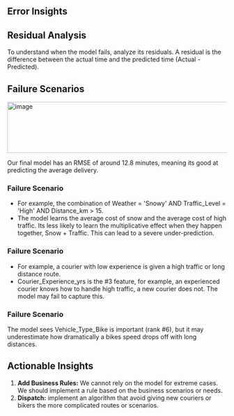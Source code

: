 ## Error Insights

## Residual Analysis
To understand when the model fails, analyze its residuals. A residual is the difference between the actual time and the predicted time (Actual - Predicted).

## Failure Scenarios

<img width="595" height="117" alt="image" src="https://github.com/user-attachments/assets/a3682cf9-3511-4483-b736-5b574cf68438" />

Our final model has an RMSE of around 12.8 minutes, meaning its good at predicting the average delivery. 

### Failure Scenario
* For example, the combination of Weather = 'Snowy' AND Traffic_Level = 'High' AND Distance_km > 15.
* The model learns the average cost of snow and the average cost of high traffic. Its less likely to learn the multiplicative effect when they happen together, Snow + Traffic. This  can lead to a severe under-prediction.

### Failure Scenario
* For example, a courier with low experience  is given a high traffic or long distance route.
* Courier_Experience_yrs is the #3 feature, for example, an experienced courier knows how to handle high traffic, a new courier does not. The model may fail to capture this. 

### Failure Scenario
The model sees Vehicle_Type_Bike is important (rank #6), but it may underestimate how dramatically a bikes speed drops off with long distances.

## Actionable Insights

1.  **Add Business Rules:** We cannot rely on the model for extreme  cases. We should implement a  rule based on the business scenarios or needs. 
2.  **Dispatch:**  implement an algorithm that avoid giving new couriers or bikers the more complicated routes or scenarios. 
